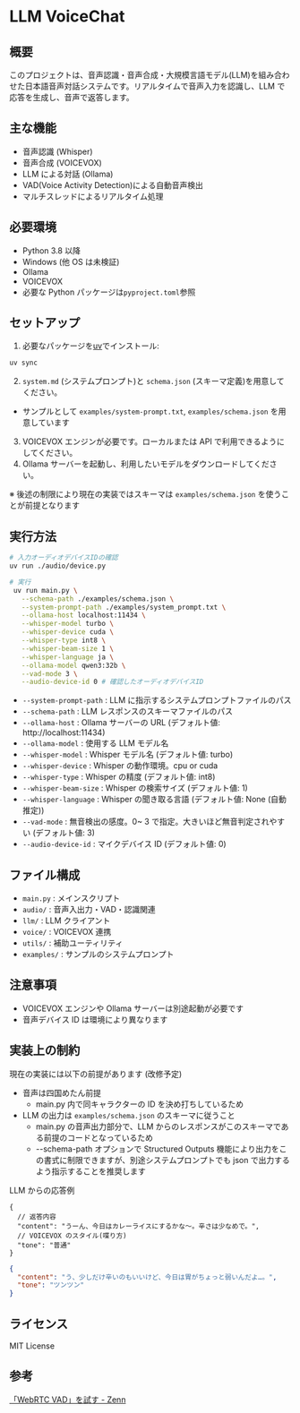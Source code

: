 # LLM VoiceChat

## 概要

このプロジェクトは、音声認識・音声合成・大規模言語モデル(LLM)を組み合わせた日本語音声対話システムです。リアルタイムで音声入力を認識し、LLM で応答を生成し、音声で返答します。

## 主な機能

- 音声認識 (Whisper)
- 音声合成 (VOICEVOX)
- LLM による対話 (Ollama)
- VAD(Voice Activity Detection)による自動音声検出
- マルチスレッドによるリアルタイム処理

## 必要環境

- Python 3.8 以降
- Windows (他 OS は未検証)
- Ollama
- VOICEVOX
- 必要な Python パッケージは`pyproject.toml`参照

## セットアップ

1. 必要なパッケージを[uv](https://github.com/astral-sh/uv)でインストール:

```sh
uv sync
```

2. `system.md` (システムプロンプト)と `schema.json` (スキーマ定義)を用意してください。

- サンプルとして `examples/system-prompt.txt`, `examples/schema.json` を用意しています

3. VOICEVOX エンジンが必要です。ローカルまたは API で利用できるようにしてください。
4. Ollama サーバーを起動し、利用したいモデルをダウンロードしてください。

※ 後述の制限により現在の実装ではスキーマは `examples/schema.json` を使うことが前提となります

## 実行方法

```sh
# 入力オーディオデバイスIDの確認
uv run ./audio/device.py

# 実行
 uv run main.py \
   --schema-path ./examples/schema.json \
   --system-prompt-path ./examples/system_prompt.txt \
   --ollama-host localhost:11434 \
   --whisper-model turbo \
   --whisper-device cuda \
   --whisper-type int8 \
   --whisper-beam-size 1 \
   --whisper-language ja \
   --ollama-model qwen3:32b \
   --vad-mode 3 \
   --audio-device-id 0 # 確認したオーディオデバイスID
```

- `--system-prompt-path` : LLM に指示するシステムプロンプトファイルのパス
- `--schema-path` : LLM レスポンスのスキーマファイルのパス
- `--ollama-host` : Ollama サーバーの URL (デフォルト値: http://localhost:11434)
- `--ollama-model` : 使用する LLM モデル名
- `--whisper-model` : Whisper モデル名 (デフォルト値: turbo)
- `--whisper-device` : Whisper の動作環境。cpu or cuda
- `--whisper-type` : Whisper の精度 (デフォルト値: int8)
- `--whisper-beam-size` : Whisper の検索サイズ (デフォルト値: 1)
- `--whisper-language` : Whisper の聞き取る言語 (デフォルト値: None (自動推定))
- `--vad-mode` : 無音検出の感度。0~ 3 で指定。大きいほど無音判定されやすい (デフォルト値: 3)
- `--audio-device-id` : マイクデバイス ID (デフォルト値: 0)

## ファイル構成

- `main.py` : メインスクリプト
- `audio/` : 音声入出力・VAD・認識関連
- `llm/` : LLM クライアント
- `voice/` : VOICEVOX 連携
- `utils/` : 補助ユーティリティ
- `examples/` : サンプルのシステムプロンプト

## 注意事項

- VOICEVOX エンジンや Ollama サーバーは別途起動が必要です
- 音声デバイス ID は環境により異なります

## 実装上の制約

現在の実装には以下の前提があります (改修予定)

- 音声は四国めたん前提
  - main.py 内で同キャラクターの ID を決め打ちしているため
- LLM の出力は `examples/schema.json` のスキーマに従うこと
  - main.py の音声出力部分で、LLM からのレスポンスがこのスキーマである前提のコードとなっているため
  - --schema-path オプションで Structured Outputs 機能により出力をこの書式に制限できますが、別途システムプロンプトでも json で出力するよう指示することを推奨します

LLM からの応答例

```jsonc
{
  // 返答内容
  "content": "うーん、今日はカレーライスにするかな～。辛さは少なめで。",
  // VOICEVOX のスタイル(喋り方)
  "tone": "普通"
}
```

```json
{
  "content": "う、少しだけ辛いのもいいけど、今日は胃がちょっと弱いんだよ…。",
  "tone": "ツンツン"
}
```

## ライセンス

MIT License

## 参考

[「WebRTC VAD」を試す - Zenn](https://zenn.dev/kun432/scraps/ec4666f467832c)
